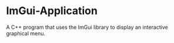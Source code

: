 # ImGui-Application

A C++ program that uses the ImGui library to display an interactive graphical menu.
